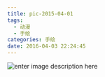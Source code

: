 ```yaml
---
title: pic-2015-04-01
tags:
  - 动漫
  - 手绘
categories: 手绘
date: 2016-04-03 22:24:45
---
```

![enter image description here](http://7xs4hl.com1.z0.glb.clouddn.com/sketch-meIMG_20160403_211245.jpg)


